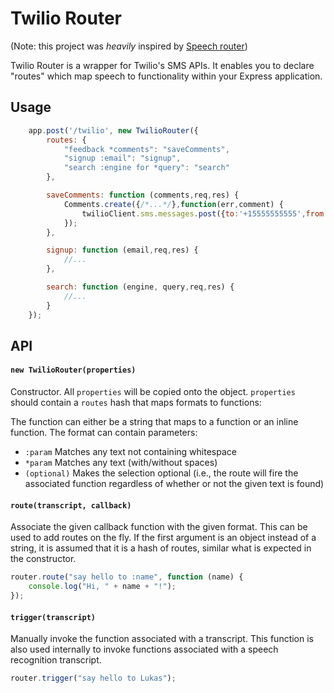 # Twilio Router

(Note: this project was *heavily* inspired by [Speech router](https://github.com/lukasolson/speech-router))

Twilio Router is a wrapper for Twilio's SMS APIs. It enables you to declare "routes" which map speech to functionality within your Express application.

## Usage
```javascript
	app.post('/twilio', new TwilioRouter({
		routes: {
			"feedback *comments": "saveComments",
			"signup :email": "signup",
			"search :engine for *query": "search"
		},

		saveComments: function (comments,req,res) {
			Comments.create({/*...*/},function(err,comment) {
				twilioClient.sms.messages.post({to:'+15555555555',from:'+1yournumber',body:'Your comment has been recorded'})
			});
		},

		signup: function (email,req,res) {
			//...
		},

		search: function (engine, query,req,res) {
			//...
		}
	});


```

## API

#### `new TwilioRouter(properties)`
Constructor. All `properties` will be copied onto the object. `properties` should contain a `routes` hash that maps formats to functions:

The function can either be a string that maps to a function or an inline function. The format can contain parameters:
- `:param` Matches any text not containing whitespace
- `*param` Matches any text (with/without spaces)
- `(optional)` Makes the selection optional (i.e., the route will fire the associated function regardless of whether or not the given text is found)

#### `route(transcript, callback)`
Associate the given callback function with the given format. This can be used to add routes on the fly. If the first argument is an object instead of a string, it is assumed that it is a hash of routes, similar what is expected in the constructor.
```javascript
router.route("say hello to :name", function (name) {
	console.log("Hi, " + name + "!");
});
```

#### `trigger(transcript)`
Manually invoke the function associated with a transcript. This function is also used internally to invoke functions associated with a speech recognition transcript.
```javascript
router.trigger("say hello to Lukas");
```